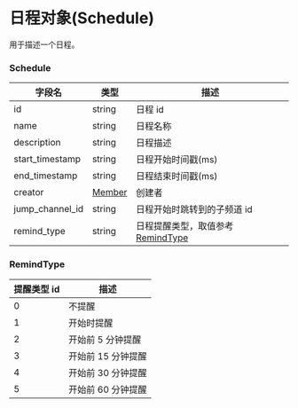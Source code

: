 # 日程对象(Schedule)

用于描述一个日程。

### Schedule

| 字段名          | 类型                                | 描述                                            |
| --------------- | ----------------------------------- | ----------------------------------------------- |
| id              | string                              | 日程 id                                         |
| name            | string                              | 日程名称                                        |
| description     | string                              | 日程描述                                        |
| start_timestamp | string                              | 日程开始时间戳(ms)                              |
| end_timestamp   | string                              | 日程结束时间戳(ms)                              |
| creator         | [Member](../member/model.md#member) | 创建者                                          |
| jump_channel_id | string                              | 日程开始时跳转到的子频道 id                     |
| remind_type     | string                              | 日程提醒类型，取值参考[RemindType](#remindtype) |

### RemindType

| 提醒类型 id | 描述               |
| ----------- | ------------------ |
| 0           | 不提醒             |
| 1           | 开始时提醒         |
| 2           | 开始前 5 分钟提醒  |
| 3           | 开始前 15 分钟提醒 |
| 4           | 开始前 30 分钟提醒 |
| 5           | 开始前 60 分钟提醒 |
